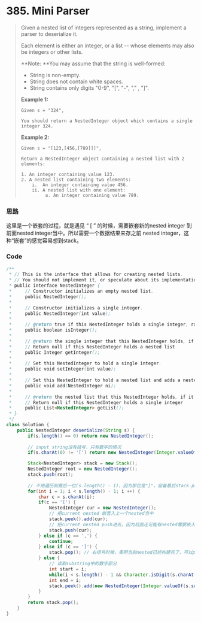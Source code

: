 # 385. Mini Parser

> Given a nested list of integers represented as a string, implement a parser to deserialize it.
>
> Each element is either an integer, or a list -- whose elements may also be integers or other lists.
>
> **Note: **You may assume that the string is well-formed:
>
> * String is non-empty.
> * String does not contain white spaces.
> * String contains only digits "0-9", "\[", "-", "," , "\]".
>
> **Example 1:**
>
> ```
> Given s = "324",
>
> You should return a NestedInteger object which contains a single integer 324.
> ```
>
> **Example 2:**
>
> ```
> Given s = "[123,[456,[789]]]",
>
> Return a NestedInteger object containing a nested list with 2 elements:
>
> 1. An integer containing value 123.
> 2. A nested list containing two elements:
>     i.  An integer containing value 456.
>     ii. A nested list with one element:
>          a. An integer containing value 789.
> ```

### 思路

这里是一个嵌套的过程，就是遇见 “ \[ ” 的时候，需要嵌套新的nested integer 到前面nested integer当中。所以需要一个数据结果来存之前 nested integer，这种“嵌套”的感觉容易想到stack。

### Code

```java
/**
 * // This is the interface that allows for creating nested lists.
 * // You should not implement it, or speculate about its implementation
 * public interface NestedInteger {
 *     // Constructor initializes an empty nested list.
 *     public NestedInteger();
 *
 *     // Constructor initializes a single integer.
 *     public NestedInteger(int value);
 *
 *     // @return true if this NestedInteger holds a single integer, rather than a nested list.
 *     public boolean isInteger();
 *
 *     // @return the single integer that this NestedInteger holds, if it holds a single integer
 *     // Return null if this NestedInteger holds a nested list
 *     public Integer getInteger();
 *
 *     // Set this NestedInteger to hold a single integer.
 *     public void setInteger(int value);
 *
 *     // Set this NestedInteger to hold a nested list and adds a nested integer to it.
 *     public void add(NestedInteger ni);
 *
 *     // @return the nested list that this NestedInteger holds, if it holds a nested list
 *     // Return null if this NestedInteger holds a single integer
 *     public List<NestedInteger> getList();
 * }
 */
class Solution {
    public NestedInteger deserialize(String s) {
        if(s.length() == 0) return new NestedInteger();
        
        // input string没有括号，只有数字的情况
        if(s.charAt(0) != '[') return new NestedInteger(Integer.valueOf(s));

        Stack<NestedInteger> stack = new Stack();
        NestedInteger root = new NestedInteger();
        stack.push(root);
        
        // 不用遍历到最后一位(s.length() - 1)，因为那位是"]"，留着最后stack.pop 出来root是最后结果
        for(int i = 1; i < s.length() - 1; i ++) {
            char c = s.charAt(i);
            if(c == '[') {
                NestedInteger cur = new NestedInteger();
                // 把current nested 嵌套入上一个nested当中
                stack.peek().add(cur);
                // 把current nested push进去，因为后面还可能有nested需要嵌入到当前nested中
                stack.push(cur);
            } else if (c == ',') {
                continue;
            } else if (c == ']') {
                stack.pop(); // 右括号时候，表明当前nested已经构建完了，可以pop出
            } else {
                // 读取substring中的数字部分
                int start = i;
                while(i < s.length() - 1 && Character.isDigit(s.charAt(i+1))) i ++;
                int end = i;
                stack.peek().add(new NestedInteger(Integer.valueOf(s.substring(start, end + 1))));
            }
        }
        return stack.pop();
    }
}
```



